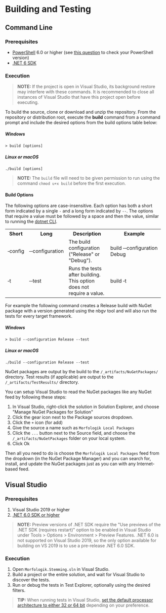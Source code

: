 # Building and Testing

## Command Line

### Prerequisites

- [PowerShell](https://docs.microsoft.com/en-us/powershell/scripting/install/installing-powershell) 6.0 or higher (see [this question](http://stackoverflow.com/questions/1825585/determine-installed-powershell-version) to check your PowerShell version)
- [.NET 6 SDK](https://dotnet.microsoft.com/en-us/download/dotnet/6.0)

### Execution

> **NOTE:** If the project is open in Visual Studio, its background restore may interfere with these commands. It is recommended to close all instances of Visual Studio that have this project open before executing.

To build the source, clone or download and unzip the repository. From the repository or distribution root, execute the **build** command from a command prompt and include the desired options from the build options table below:

##### Windows

```console
> build [options]
```

##### Linux or macOS

```console
./build [options]
```

> **NOTE:** The `build` file will need to be given permission to run using the command `chmod u+x build` before the first execution.

#### Build Options

The following options are case-insensitive. Each option has both a short form indicated by a single `-` and a long form indicated by `--`. The options that require a value must be followed by a space and then the value, similar to running the [dotnet CLI](https://docs.microsoft.com/en-us/dotnet/core/tools/).

<table>
    <tr>
        <th>Short</th>
        <th>Long</th>
        <th>Description</th>
        <th>Example</th>
    </tr>
    <tr>
        <td>&#8209;config</td>
        <td>&#8209;&#8209;configuration</td>
        <td>The build configuration ("Release" or "Debug").</td>
        <td>build&nbsp;&#8209;&#8209;configuration Debug</td>
    </tr>
    <tr>
        <td>&#8209;t</td>
        <td>&#8209;&#8209;test</td>
        <td>Runs the tests after building. This option does not require a value.</td>
        <td>build&nbsp;&#8209;t</td>
    </tr>
</table>

For example the following command creates a Release build with NuGet package with a version generated using the nbgv tool and will also run the tests for every target framework.

##### Windows

```console
> build --configuration Release --test
```

##### Linux or macOS

```console
./build --configuration Release --test
```

NuGet packages are output by the build to the `/_artifacts/NuGetPackages/` directory. Test results (if applicable) are output to the `/_artifacts/TestResults/` directory.

You can setup Visual Studio to read the NuGet packages like any NuGet feed by following these steps:

1. In Visual Studio, right-click the solution in Solution Explorer, and choose "Manage NuGet Packages for Solution"
2. Click the gear icon next to the Package sources dropdown.
3. Click the `+` icon (for add)
4. Give the source a name such as `Morfologik Local Packages`
5. Click the `...` button next to the Source field, and choose the `/_artifacts/NuGetPackages` folder on your local system.
6. Click Ok

Then all you need to do is choose the `Morfologik Local Packages` feed from the dropdown (in the NuGet Package Manager) and you can search for, install, and update the NuGet packages just as you can with any Internet-based feed.

## Visual Studio

### Prerequisites

1. Visual Studio 2019 or higher
2. [.NET 6.0 SDK or higher](https://dotnet.microsoft.com/download/visual-studio-sdks)

> **NOTE:** Preview versions of .NET SDK require the "Use previews of the .NET SDK (requires restart)" option to be enabled in Visual Studio under Tools > Options > Environment > Preview Features. .NET 6.0 is not supported on Visual Studio 2019, so the only option available for building on VS 2019 is to use a pre-release .NET 6.0 SDK.

### Execution

1. Open `Morfologik.Stemming.sln` in Visual Studio.
2. Build a project or the entire solution, and wait for Visual Studio to discover the tests.
3. Run or debug the tests in Test Explorer, optionally using the desired filters.

> **TIP:** When running tests in Visual Studio, [set the default processor architecture to either 32 or 64 bit](https://stackoverflow.com/a/45946727) depending on your preference.
